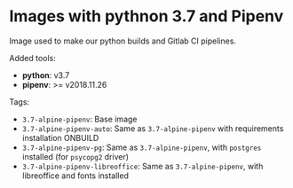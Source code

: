 # Images with pythnon 3.7 and Pipenv

Image used to make our python builds and Gitlab CI pipelines.

Added tools:

- **python**: v3.7
- **pipenv**: >= v2018.11.26

Tags:
- `3.7-alpine-pipenv`: Base image
- `3.7-alpine-pipenv-auto`: Same as `3.7-alpine-pipenv` with requirements installation ONBUILD
- `3.7-alpine-pipenv-pg`: Same as `3.7-alpine-pipenv`, with `postgres` installed (for `psycopg2` driver)
- `3.7-alpine-pipenv-libreoffice`: Same as `3.7-alpine-pipenv`, with libreoffice and fonts installed
